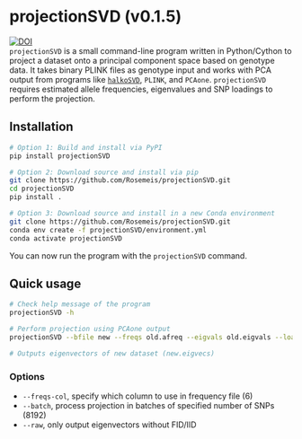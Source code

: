 # projectionSVD (v0.1.5)
[![DOI](https://zenodo.org/badge/866019962.svg)](https://doi.org/10.5281/zenodo.13881621)\
`projectionSVD` is a small command-line program written in Python/Cython to project a dataset onto a principal component space based on genotype data. It takes binary PLINK files as genotype input and works with PCA output from programs like [`halkoSVD`](https://github.com/Rosemeis/halkoSVD), `PLINK`, and `PCAone`. `projectionSVD` requires estimated allele frequencies, eigenvalues and SNP loadings to perform the projection.

## Installation
```bash
# Option 1: Build and install via PyPI
pip install projectionSVD

# Option 2: Download source and install via pip
git clone https://github.com/Rosemeis/projectionSVD.git
cd projectionSVD
pip install .

# Option 3: Download source and install in a new Conda environment
git clone https://github.com/Rosemeis/projectionSVD.git
conda env create -f projectionSVD/environment.yml
conda activate projectionSVD
```
You can now run the program with the `projectionSVD` command. 


## Quick usage
```bash
# Check help message of the program
projectionSVD -h

# Perform projection using PCAone output
projectionSVD --bfile new --freqs old.afreq --eigvals old.eigvals --loadings old.loadings --threads 32 --out new

# Outputs eigenvectors of new dataset (new.eigvecs)
```

### Options
* `--freqs-col`, specify which column to use in frequency file (6)
* `--batch`, process projection in batches of specified number of SNPs (8192)
* `--raw`, only output eigenvectors without FID/IID
